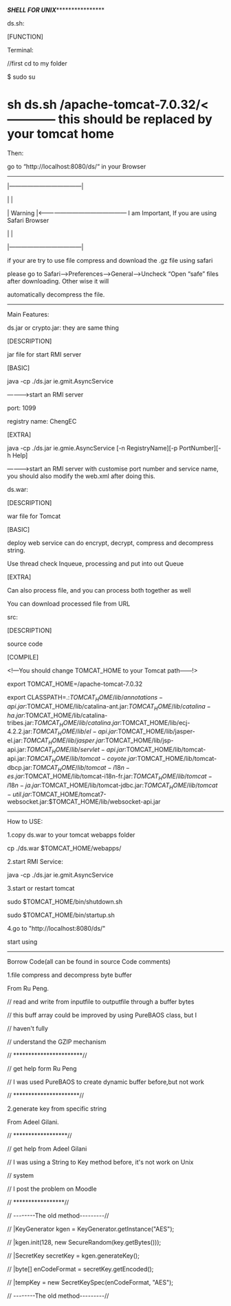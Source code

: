 *************SHELL FOR UNIX*****************************

ds.sh:

[FUNCTION]

Terminal:


//first cd to my folder

$ sudo su

# sh ds.sh /apache-tomcat-7.0.32/<———— this should be replaced by your tomcat home


Then:

go to “http://localhost:8080/ds/“ in your Browser



*******************************************************************

|————————————|

|            |

|   Warning  |<——————————————— I am Important, If you are using Safari Browser

|            |

|————————————|


if your are try to use file compress and download the .gz file using safari

please go to Safari——>Preferences——>General——>Uncheck “Open “safe” files after downloading. Other wise it will

automatically decompress the file.


*******************************************************************

Main Features:


ds.jar or crypto.jar: they are same thing

[DESCRIPTION]

jar file for start RMI server

[BASIC]

java -cp ./ds.jar ie.gmit.AsyncService

————>start an RMI server

port: 1099

registry name: ChengEC

[EXTRA]

java -cp ./ds.jar ie.gmie.AsyncService [-n RegistryName][-p PortNumber][-h Help]

————>start an RMI server with customise port number and service name, you should also modify the web.xml after doing this.


ds.war:

[DESCRIPTION]

war file for Tomcat 

[BASIC]

deploy web service can do encrypt, decrypt, compress and decompress string.

Use thread check Inqueue, processing and put into out Queue

[EXTRA]

Can also process file, and you can process both together as well

You can download processed file from URL


src:

[DESCRIPTION]

source code

[COMPILE]

<!—You should change TOMCAT_HOME to your Tomcat path——!>

export TOMCAT_HOME=/apache-tomcat-7.0.32

export CLASSPATH=.:$TOMCAT_HOME/lib/annotations-api.jar:$TOMCAT_HOME/lib/catalina-ant.jar:$TOMCAT_HOME/lib/catalina-ha.jar:$TOMCAT_HOME/lib/catalina-tribes.jar:$TOMCAT_HOME/lib/catalina.jar:$TOMCAT_HOME/lib/ecj-4.2.2.jar:$TOMCAT_HOME/lib/el-api.jar:$TOMCAT_HOME/lib/jasper-el.jar:$TOMCAT_HOME/lib/jasper.jar:$TOMCAT_HOME/lib/jsp-api.jar:$TOMCAT_HOME/lib/servlet-api.jar:$TOMCAT_HOME/lib/tomcat-api.jar:$TOMCAT_HOME/lib/tomcat-coyote.jar:$TOMCAT_HOME/lib/tomcat-dbcp.jar:$TOMCAT_HOME/lib/tomcat-i18n-es.jar:$TOMCAT_HOME/lib/tomcat-i18n-fr.jar:$TOMCAT_HOME/lib/tomcat-i18n-ja.jar:$TOMCAT_HOME/lib/tomcat-jdbc.jar:$TOMCAT_HOME/lib/tomcat-util.jar:$TOMCAT_HOME/tomcat7-websocket.jar:$TOMCAT_HOME/lib/websocket-api.jar



*******************************************************************


How to USE:

1.copy ds.war to your tomcat webapps folder

cp ./ds.war $TOMCAT_HOME/webapps/

2.start RMI Service:

java -cp ./ds.jar ie.gmit.AsyncService

3.start or restart tomcat 

sudo $TOMCAT_HOME/bin/shutdown.sh

sudo $TOMCAT_HOME/bin/startup.sh

4.go to "http://localhost:8080/ds/"

start using



********************************************************************


Borrow Code(all can be found in source Code comments)

1.file compress and decompress byte buffer

From Ru Peng. 

// read and write from inputfile to outputfile through a buffer bytes

// this buff array could be improved by using PureBAOS class, but I

// haven't fully

// understand the GZIP mechanism

// ***********************//

// get help form Ru Peng 

// I was used PureBAOS to create dynamic buffer before,but not work


// **********************//


2.generate key from specific string

From Adeel Gilani. 

// ******************//

// get help from Adeel Gilani 

// I was using a String to Key method before, it's not work on Unix

// system

// I post the problem on Moodle

// *****************//

// --------The old method---------//

// |KeyGenerator kgen = KeyGenerator.getInstance("AES");

// |kgen.init(128, new SecureRandom(key.getBytes()));

// |SecretKey secretKey = kgen.generateKey();

// |byte[] enCodeFormat = secretKey.getEncoded();

// |tempKey = new SecretKeySpec(enCodeFormat, "AES");

// --------The old method---------//

